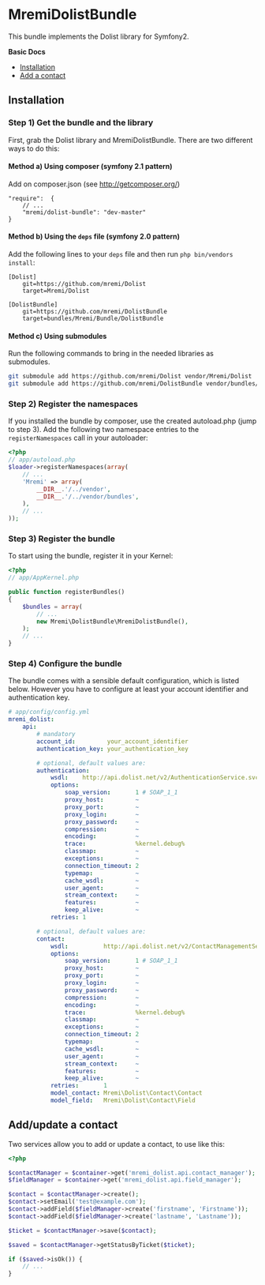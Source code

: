 MremiDolistBundle
=================

This bundle implements the Dolist library for Symfony2.

**Basic Docs**

* [Installation](#installation)
* [Add a contact](#add-contact)

<a name="installation"></a>

## Installation

### Step 1) Get the bundle and the library

First, grab the Dolist library and MremiDolistBundle. There are two different
ways to do this:

#### Method a) Using composer (symfony 2.1 pattern)

Add on composer.json (see http://getcomposer.org/)

    "require":  {
        // ...
        "mremi/dolist-bundle": "dev-master"
    }

#### Method b) Using the `deps` file (symfony 2.0 pattern)

Add the following lines to your  `deps` file and then run `php bin/vendors
install`:

```
[Dolist]
    git=https://github.com/mremi/Dolist
    target=Mremi/Dolist

[DolistBundle]
    git=https://github.com/mremi/DolistBundle
    target=bundles/Mremi/Bundle/DolistBundle
```

#### Method c) Using submodules

Run the following commands to bring in the needed libraries as submodules.

```bash
git submodule add https://github.com/mremi/Dolist vendor/Mremi/Dolist
git submodule add https://github.com/mremi/DolistBundle vendor/bundles/Mremi/Bundle/DolistBundle
```

### Step 2) Register the namespaces

If you installed the bundle by composer, use the created autoload.php  (jump to step 3).
Add the following two namespace entries to the `registerNamespaces` call
in your autoloader:

``` php
<?php
// app/autoload.php
$loader->registerNamespaces(array(
    // ...
    'Mremi' => array(
        __DIR__.'/../vendor',
        __DIR__.'/../vendor/bundles',
    ),
    // ...
));
```

### Step 3) Register the bundle

To start using the bundle, register it in your Kernel:

``` php
<?php
// app/AppKernel.php

public function registerBundles()
{
    $bundles = array(
        // ...
        new Mremi\DolistBundle\MremiDolistBundle(),
    );
    // ...
}
```

### Step 4) Configure the bundle

The bundle comes with a sensible default configuration, which is listed below.
However you have to configure at least your account identifier and
authentication key.

```yaml
# app/config/config.yml
mremi_dolist:
    api:
        # mandatory
        account_id:         your_account_identifier
        authentication_key: your_authentication_key

        # optional, default values are:
        authentication:
            wsdl:    http://api.dolist.net/v2/AuthenticationService.svc?wsdl
            options:
                soap_version:       1 # SOAP_1_1
                proxy_host:         ~
                proxy_port:         ~
                proxy_login:        ~
                proxy_password:     ~
                compression:        ~
                encoding:           ~
                trace:              %kernel.debug%
                classmap:           ~
                exceptions:         ~
                connection_timeout: 2
                typemap:            ~
                cache_wsdl:         ~
                user_agent:         ~
                stream_context:     ~
                features:           ~
                keep_alive:         ~
            retries: 1

        # optional, default values are:
        contact:
            wsdl:          http://api.dolist.net/v2/ContactManagementService.svc?wsdl
            options:
                soap_version:       1 # SOAP_1_1
                proxy_host:         ~
                proxy_port:         ~
                proxy_login:        ~
                proxy_password:     ~
                compression:        ~
                encoding:           ~
                trace:              %kernel.debug%
                classmap:           ~
                exceptions:         ~
                connection_timeout: 2
                typemap:            ~
                cache_wsdl:         ~
                user_agent:         ~
                stream_context:     ~
                features:           ~
                keep_alive:         ~
            retries:       1
            model_contact: Mremi\Dolist\Contact\Contact
            model_field:   Mremi\Dolist\Contact\Field
```

<a name="add-contact"></a>

## Add/update a contact

Two services allow you to add or update a contact, to use like this:

```php
<?php

$contactManager = $container->get('mremi_dolist.api.contact_manager');
$fieldManager = $container->get('mremi_dolist.api.field_manager');

$contact = $contactManager->create();
$contact->setEmail('test@example.com');
$contact->addField($fieldManager->create('firstname', 'Firstname'));
$contact->addField($fieldManager->create('lastname', 'Lastname'));

$ticket = $contactManager->save($contact);

$saved = $contactManager->getStatusByTicket($ticket);

if ($saved->isOk()) {
    // ...
}
```
